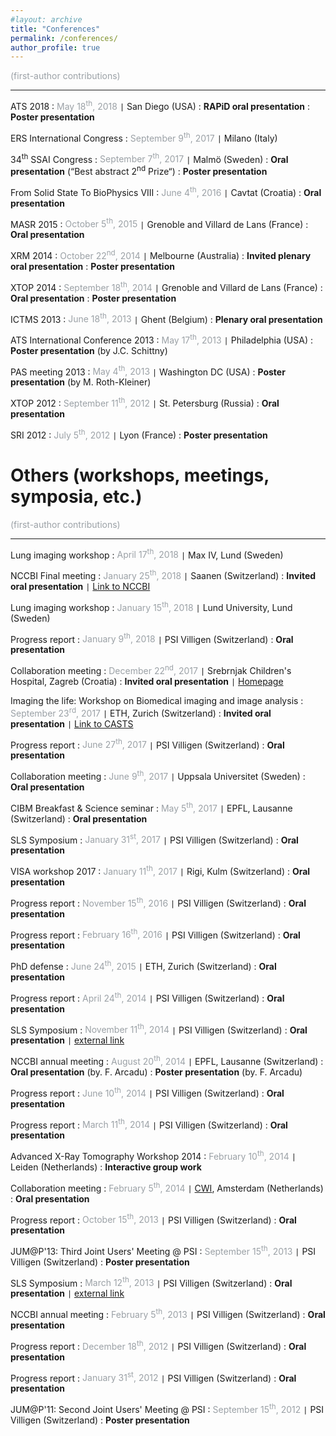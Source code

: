```yaml
---
#layout: archive
title: "Conferences"
permalink: /conferences/
author_profile: true
---
```


<span style="color: #9ba1a6; font-size: 14px;"> (first-author contributions)</span>

--------------------------------------------------------------------------------


ATS 2018
:   <i class="fa fa-clock-o" aria-hidden="true"></i> <span style="color: #9ba1a6"> May 18<sup>th</sup>, 2018</span> `|` San Diego (USA)
:   **RAPiD oral presentation**
:   **Poster presentation**


ERS International Congress
:   <i class="fa fa-clock-o" aria-hidden="true"></i> <span style="color: #9ba1a6"> September 9<sup>th</sup>, 2017</span> `|` Milano (Italy)


34<sup>th</sup> SSAI Congress
:   <i class="fa fa-clock-o" aria-hidden="true"></i> <span style="color: #9ba1a6"> September 7<sup>th</sup>, 2017</span> `|` Malmö (Sweden)
:   **Oral presentation** (“Best abstract 2<sup>nd</sup> Prize“)
:   **Poster presentation**


From Solid State To BioPhysics VIII
:   <i class="fa fa-clock-o" aria-hidden="true"></i> <span style="color: #9ba1a6"> June 4<sup>th</sup>, 2016</span> `|` Cavtat (Croatia)
:   **Oral presentation**


MASR 2015
:   <i class="fa fa-clock-o" aria-hidden="true"></i> <span style="color: #9ba1a6"> October 5<sup>th</sup>, 2015</span> `|` Grenoble and Villard de Lans (France)
:   **Oral presentation**


XRM 2014
:   <i class="fa fa-clock-o" aria-hidden="true"></i> <span style="color: #9ba1a6"> October 22<sup>nd</sup>, 2014</span> `|` Melbourne (Australia)
:   **Invited plenary oral presentation**
:   **Poster presentation**


XTOP 2014
:   <i class="fa fa-clock-o" aria-hidden="true"></i> <span style="color: #9ba1a6"> September 18<sup>th</sup>, 2014</span> `|` Grenoble and Villard de Lans (France)
:   **Oral presentation**
:   **Poster presentation**


ICTMS 2013
:   <i class="fa fa-clock-o" aria-hidden="true"></i> <span style="color: #9ba1a6"> June 18<sup>th</sup>, 2013</span> `|` Ghent (Belgium)
:   **Plenary oral presentation**


ATS International Conference 2013
:   <i class="fa fa-clock-o" aria-hidden="true"></i> <span style="color: #9ba1a6"> May 17<sup>th</sup>, 2013</span> `|` Philadelphia (USA)
:   **Poster presentation** (by J.C. Schittny)


PAS meeting 2013
:   <i class="fa fa-clock-o" aria-hidden="true"></i> <span style="color: #9ba1a6"> May 4<sup>th</sup>, 2013</span> `|` Washington DC (USA)
:   **Poster presentation** (by M. Roth-Kleiner)


XTOP 2012
:   <i class="fa fa-clock-o" aria-hidden="true"></i> <span style="color: #9ba1a6"> September 11<sup>th</sup>, 2012</span> `|` St. Petersburg (Russia)
:   **Oral presentation**


SRI 2012
:   <i class="fa fa-clock-o" aria-hidden="true"></i> <span style="color: #9ba1a6"> July 5<sup>th</sup>, 2012</span> `|` Lyon (France)
:   **Poster presentation**



# Others (workshops, meetings, symposia, etc.)

<span style="color: #9ba1a6; font-size: 14px;"> (first-author contributions)</span>

--------------------------------------------------------------------------------


Lung imaging workshop
:   <i class="fa fa-clock-o" aria-hidden="true"></i> <span style="color: #9ba1a6"> April 17<sup>th</sup>, 2018</span> `|` Max IV, Lund (Sweden)


NCCBI Final meeting
:   <i class="fa fa-clock-o" aria-hidden="true"></i> <span style="color: #9ba1a6"> January 25<sup>th</sup>, 2018</span> `|` Saanen (Switzerland)
:   **Invited oral presentation** `|` [Link to NCCBI](http://www.nccbi.ch/)


Lung imaging workshop
:   <i class="fa fa-clock-o" aria-hidden="true"></i> <span style="color: #9ba1a6"> January 15<sup>th</sup>, 2018</span> `|` Lund University, Lund (Sweden)


Progress report
:   <i class="fa fa-clock-o" aria-hidden="true"></i> <span style="color: #9ba1a6"> January 9<sup>th</sup>, 2018</span> `|` PSI Villigen (Switzerland)
:   **Oral presentation**


Collaboration meeting
:   <i class="fa fa-clock-o" aria-hidden="true"></i> <span style="color: #9ba1a6"> December 22<sup>nd</sup>, 2017</span> `|` Srebrnjak Children's Hospital, Zagreb (Croatia)
:   **Invited oral presentation** `|` [Homepage](http://www.bolnica-srebrnjak.hr/)


Imaging the life: Workshop on Biomedical imaging and image analysis
:   <i class="fa fa-clock-o" aria-hidden="true"></i> <span style="color: #9ba1a6"> September 23<sup>rd</sup>, 2017</span> `|` ETH, Zurich (Switzerland)
:   **Invited oral presentation** `|` [Link to CASTS](http://sinotech.ch/)


Progress report
:   <i class="fa fa-clock-o" aria-hidden="true"></i> <span style="color: #9ba1a6"> June 27<sup>th</sup>, 2017</span> `|` PSI Villigen (Switzerland)
:   **Oral presentation**


Collaboration meeting
:   <i class="fa fa-clock-o" aria-hidden="true"></i> <span style="color: #9ba1a6"> June 9<sup>th</sup>, 2017</span> `|` Uppsala Universitet (Sweden)
:   **Oral presentation**


CIBM Breakfast & Science seminar
:   <i class="fa fa-clock-o" aria-hidden="true"></i> <span style="color: #9ba1a6"> May 5<sup>th</sup>, 2017</span> `|` EPFL, Lausanne (Switzerland)
:   **Oral presentation**


SLS Symposium
:   <i class="fa fa-clock-o" aria-hidden="true"></i> <span style="color: #9ba1a6"> January 31<sup>st</sup>, 2017</span> `|` PSI Villigen (Switzerland)
:   **Oral presentation**


VISA workshop 2017
:   <i class="fa fa-clock-o" aria-hidden="true"></i> <span style="color: #9ba1a6"> January 11<sup>th</sup>, 2017</span> `|` Rigi, Kulm (Switzerland)
:   **Oral presentation**


Progress report
:   <i class="fa fa-clock-o" aria-hidden="true"></i> <span style="color: #9ba1a6"> November 15<sup>th</sup>, 2016</span> `|` PSI Villigen (Switzerland)
:   **Oral presentation**


Progress report
:   <i class="fa fa-clock-o" aria-hidden="true"></i> <span style="color: #9ba1a6"> February 16<sup>th</sup>, 2016</span> `|` PSI Villigen (Switzerland)
:   **Oral presentation**


PhD defense
:   <i class="fa fa-clock-o" aria-hidden="true"></i> <span style="color: #9ba1a6"> June 24<sup>th</sup>, 2015</span> `|` ETH, Zurich (Switzerland)
:   **Oral presentation**


Progress report
:   <i class="fa fa-clock-o" aria-hidden="true"></i> <span style="color: #9ba1a6"> April 24<sup>th</sup>, 2014</span> `|` PSI Villigen (Switzerland)
:   **Oral presentation**


SLS Symposium
:   <i class="fa fa-clock-o" aria-hidden="true"></i> <span style="color: #9ba1a6"> November 11<sup>th</sup>, 2014</span> `|` PSI Villigen (Switzerland)
:   **Oral presentation** `|` [external link](https://www.psi.ch/sls/SymposiumEN/Tomography-2014.pdf)


NCCBI annual meeting
:   <i class="fa fa-clock-o" aria-hidden="true"></i> <span style="color: #9ba1a6"> August 20<sup>th</sup>, 2014</span> `|` EPFL, Lausanne (Switzerland)
:   **Oral presentation** (by. F. Arcadu)
:   **Poster presentation** (by. F. Arcadu)


Progress report
:   <i class="fa fa-clock-o" aria-hidden="true"></i> <span style="color: #9ba1a6"> June 10<sup>th</sup>, 2014</span> `|` PSI Villigen (Switzerland)
:   **Oral presentation**


Progress report
:   <i class="fa fa-clock-o" aria-hidden="true"></i> <span style="color: #9ba1a6"> March 11<sup>th</sup>, 2014</span> `|` PSI Villigen (Switzerland)
:   **Oral presentation**


Advanced X-Ray Tomography Workshop 2014
:   <i class="fa fa-clock-o" aria-hidden="true"></i> <span style="color: #9ba1a6"> February 10<sup>th</sup>, 2014</span> `|` Leiden (Netherlands)
:   **Interactive group work**


Collaboration meeting
:   <i class="fa fa-clock-o" aria-hidden="true"></i> <span style="color: #9ba1a6"> February 5<sup>th</sup>, 2014</span> `|` [CWI](https://www.cwi.nl/), Amsterdam (Netherlands)
:   **Oral presentation**


Progress report
:   <i class="fa fa-clock-o" aria-hidden="true"></i> <span style="color: #9ba1a6"> October 15<sup>th</sup>, 2013</span> `|` PSI Villigen (Switzerland)
:   **Oral presentation**


JUM@P'13: Third Joint Users' Meeting @ PSI
:   <i class="fa fa-clock-o" aria-hidden="true"></i> <span style="color: #9ba1a6"> September 15<sup>th</sup>, 2013</span> `|` PSI Villigen (Switzerland)
:   **Poster presentation**


SLS Symposium
:   <i class="fa fa-clock-o" aria-hidden="true"></i> <span style="color: #9ba1a6"> March 12<sup>th</sup>, 2013</span> `|` PSI Villigen (Switzerland)
:   **Oral presentation** `|` [external link](https://www.psi.ch/sls/SymposiumEN/Imaging2013.pdf)


NCCBI annual meeting
:   <i class="fa fa-clock-o" aria-hidden="true"></i> <span style="color: #9ba1a6"> February 5<sup>th</sup>, 2013</span> `|` PSI Villigen (Switzerland)
:   **Oral presentation**


Progress report
:   <i class="fa fa-clock-o" aria-hidden="true"></i> <span style="color: #9ba1a6"> December 18<sup>th</sup>, 2012</span> `|` PSI Villigen (Switzerland)
:   **Oral presentation**


Progress report
:   <i class="fa fa-clock-o" aria-hidden="true"></i> <span style="color: #9ba1a6"> January 31<sup>st</sup>, 2012</span> `|` PSI Villigen (Switzerland)
:   **Oral presentation**


JUM@P'11: Second Joint Users' Meeting @ PSI
:   <i class="fa fa-clock-o" aria-hidden="true"></i> <span style="color: #9ba1a6"> September 15<sup>th</sup>, 2012</span> `|` PSI Villigen (Switzerland)
:   **Poster presentation**
